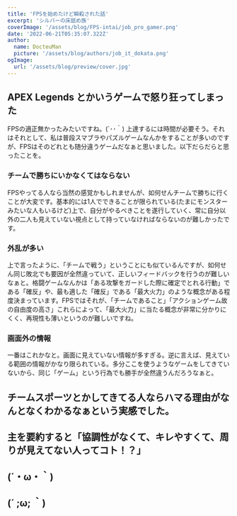 ```yaml
---
title: 'FPSを始めたけど瞬殺された話'
excerpt: 'シルバーの床舐め族'
coverImage: '/assets/blog/FPS-intai/job_pro_gamer.png'
date: '2022-06-21T05:35:07.322Z'
author:
  name: DocteuMan
  picture: '/assets/blog/authors/job_it_dokata.png'
ogImage:
  url: '/assets/blog/preview/cover.jpg'
---
```


## APEX Legends とかいうゲームで怒り狂ってしまった

FPSの適正無かったみたいですね。(´･･｀)
上達するには時間が必要そう。それはそれとして、私は普段スマブラやパズルゲームなんかをすることが多いのですが、FPSはそのどれとも随分違うゲームだなぁと思いました。以下だらだらと思ったことを。

### チームで勝ちにいかなくてはならない

FPSやってる人なら当然の感覚かもしれませんが、如何せんチームで勝ちに行くことが大変です。基本的には1人でできることが限られている(たまにモンスターみたいな人もいるけど)上で、自分がやるべきことを遂行していく、常に自分以外の二人も見えていない視点として持っていなければならないのが難しかったです。

### 外乱が多い

上で言ったように、「チームで戦う」ということにも似ているんですが、如何せん同じ敗北でも要因が全然違っていて、正しいフィードバックを行うのが難しいなぁと。格闘ゲームなんかは「ある攻撃をガードした際に確定でとれる行動」である「確反」や、最も適した「確反」である「最大火力」のような概念がある程度決まっています。FPSではそれが、「チームであること」「アクションゲーム故の自由度の高さ」これらによって、「最大火力」に当たる概念が非常に分かりにくく、再現性も薄いというのが難しいですね。

### 画面外の情報
一番はこれかなと。画面に見えていない情報が多すぎる。逆に言えば、見えている範囲の情報がかなり限られている。多分ここを使うようなゲームをしてきていないから、同じ「ゲーム」という行為でも勝手が全然違うんだろうなぁと。

## チームスポーツとかしてきてる人ならハマる理由がなんとなくわかるなぁという実感でした。

## 主を要約すると「協調性がなくて、キレやすくて、周りが見えてない人ってコト！？」

## (´・ω・｀)

## (´ ;ω; ｀)